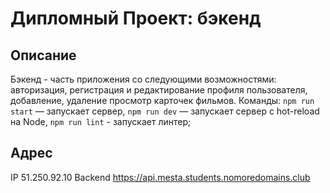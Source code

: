 # Дипломный Проект: бэкенд

## Описание

Бэкенд - часть приложения со следующими возможностями: авторизация, регистрация и редактирование профиля пользователя, добавление, удаление просмотр карточек фильмов. Команды: `npm run start` — запускает сервер, `npm run dev` — запускает сервер с hot-reload на Node, `npm run lint` - запускает линтер;

## Адрес

IP 51.250.92.10
Backend <https://api.mesta.students.nomoredomains.club>
